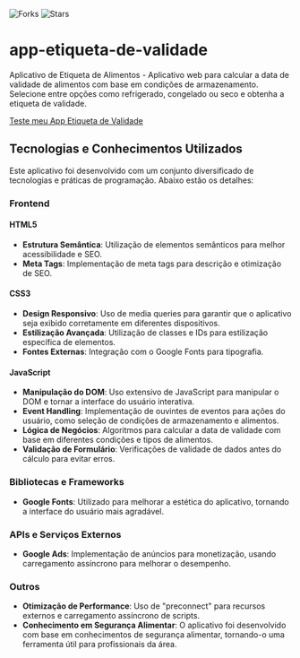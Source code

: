 ![Forks](https://img.shields.io/github/forks/Marcelo-Magal/app-etiqueta-de-validade?style=social)
![Stars](https://img.shields.io/github/stars/Marcelo-Magal/app-etiqueta-de-validade?style=social)


# app-etiqueta-de-validade
Aplicativo de Etiqueta de Alimentos - Aplicativo web para calcular a data de validade de alimentos com base em condições de armazenamento. Selecione entre opções como refrigerado, congelado ou seco e obtenha a etiqueta de validade.

[Teste meu App Etiqueta de Validade](https://marcelo-magal.github.io/app-etiqueta-de-validade/)

## Tecnologias e Conhecimentos Utilizados

Este aplicativo foi desenvolvido com um conjunto diversificado de tecnologias e práticas de programação. Abaixo estão os detalhes:

### Frontend

#### HTML5
- **Estrutura Semântica**: Utilização de elementos semânticos para melhor acessibilidade e SEO.
- **Meta Tags**: Implementação de meta tags para descrição e otimização de SEO.

#### CSS3
- **Design Responsivo**: Uso de media queries para garantir que o aplicativo seja exibido corretamente em diferentes dispositivos.
- **Estilização Avançada**: Utilização de classes e IDs para estilização específica de elementos.
- **Fontes Externas**: Integração com o Google Fonts para tipografia.

#### JavaScript
- **Manipulação do DOM**: Uso extensivo de JavaScript para manipular o DOM e tornar a interface do usuário interativa.
- **Event Handling**: Implementação de ouvintes de eventos para ações do usuário, como seleção de condições de armazenamento e alimentos.
- **Lógica de Negócios**: Algoritmos para calcular a data de validade com base em diferentes condições e tipos de alimentos.
- **Validação de Formulário**: Verificações de validade de dados antes do cálculo para evitar erros.

### Bibliotecas e Frameworks
- **Google Fonts**: Utilizado para melhorar a estética do aplicativo, tornando a interface do usuário mais agradável.

### APIs e Serviços Externos
- **Google Ads**: Implementação de anúncios para monetização, usando carregamento assíncrono para melhorar o desempenho.

### Outros
- **Otimização de Performance**: Uso de "preconnect" para recursos externos e carregamento assíncrono de scripts.
- **Conhecimento em Segurança Alimentar**: O aplicativo foi desenvolvido com base em conhecimentos de segurança alimentar, tornando-o uma ferramenta útil para profissionais da área.
